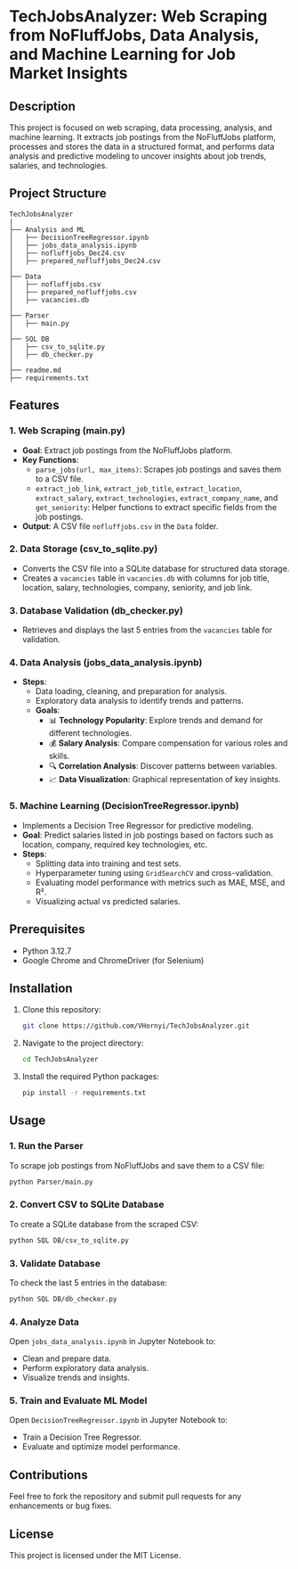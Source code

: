 # TechJobsAnalyzer: Web Scraping from NoFluffJobs, Data Analysis, and Machine Learning for Job Market Insights

## Description
This project is focused on web scraping, data processing, analysis, and machine learning. It extracts job postings from the NoFluffJobs platform, processes and stores the data in a structured format, and performs data analysis and predictive modeling to uncover insights about job trends, salaries, and technologies.

## Project Structure
```
TechJobsAnalyzer
|
├── Analysis and ML
│   ├── DecisionTreeRegressor.ipynb
│   ├── jobs_data_analysis.ipynb
│   ├── nofluffjobs_Dec24.csv
│   ├── prepared_nofluffjobs_Dec24.csv
│
├── Data
│   ├── nofluffjobs.csv
│   ├── prepared_nofluffjobs.csv
│   ├── vacancies.db
│
├── Parser
│   ├── main.py
│
├── SQL DB
│   ├── csv_to_sqlite.py
│   ├── db_checker.py
│
├── readme.md
├── requirements.txt
```

## Features

### 1. **Web Scraping (main.py)**
- **Goal**: Extract job postings from the NoFluffJobs platform.
- **Key Functions**:
  - `parse_jobs(url, max_items)`: Scrapes job postings and saves them to a CSV file.
  - `extract_job_link`, `extract_job_title`, `extract_location`, `extract_salary`, `extract_technologies`, `extract_company_name`, and `get_seniority`: Helper functions to extract specific fields from the job postings.
- **Output**: A CSV file `nofluffjobs.csv` in the `Data` folder.

### 2. **Data Storage (csv_to_sqlite.py)**
- Converts the CSV file into a SQLite database for structured data storage.
- Creates a `vacancies` table in `vacancies.db` with columns for job title, location, salary, technologies, company, seniority, and job link.

### 3. **Database Validation (db_checker.py)**
- Retrieves and displays the last 5 entries from the `vacancies` table for validation.

### 4. **Data Analysis (jobs_data_analysis.ipynb)**
- **Steps**:
  - Data loading, cleaning, and preparation for analysis.
  - Exploratory data analysis to identify trends and patterns.
  - **Goals**:
    - 📊 **Technology Popularity**: Explore trends and demand for different technologies.
    - 💰 **Salary Analysis**: Compare compensation for various roles and skills.
    - 🔍 **Correlation Analysis**: Discover patterns between variables.
    - 📈 **Data Visualization**: Graphical representation of key insights.

### 5. **Machine Learning (DecisionTreeRegressor.ipynb)**
- Implements a Decision Tree Regressor for predictive modeling.
- **Goal**: Predict salaries listed in job postings based on factors such as location, company, required key technologies, etc.
- **Steps**:
  - Splitting data into training and test sets.
  - Hyperparameter tuning using `GridSearchCV` and cross-validation.
  - Evaluating model performance with metrics such as MAE, MSE, and R².
  - Visualizing actual vs predicted salaries.

## Prerequisites
- Python 3.12.7
- Google Chrome and ChromeDriver (for Selenium)

## Installation
1. Clone this repository:
   ```bash
   git clone https://github.com/VHornyi/TechJobsAnalyzer.git
   ```
2. Navigate to the project directory:
   ```bash
   cd TechJobsAnalyzer
   ```
3. Install the required Python packages:
   ```bash
   pip install -r requirements.txt
   ```

## Usage

### 1. Run the Parser
To scrape job postings from NoFluffJobs and save them to a CSV file:
```bash
python Parser/main.py
```

### 2. Convert CSV to SQLite Database
To create a SQLite database from the scraped CSV:
```bash
python SQL DB/csv_to_sqlite.py
```

### 3. Validate Database
To check the last 5 entries in the database:
```bash
python SQL DB/db_checker.py
```

### 4. Analyze Data
Open `jobs_data_analysis.ipynb` in Jupyter Notebook to:
- Clean and prepare data.
- Perform exploratory data analysis.
- Visualize trends and insights.

### 5. Train and Evaluate ML Model
Open `DecisionTreeRegressor.ipynb` in Jupyter Notebook to:
- Train a Decision Tree Regressor.
- Evaluate and optimize model performance.

## Contributions
Feel free to fork the repository and submit pull requests for any enhancements or bug fixes.

## License
This project is licensed under the MIT License.
